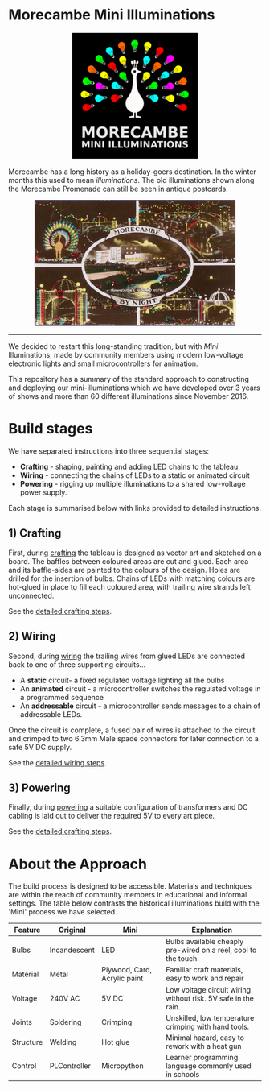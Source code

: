 # Morecambe Mini Illuminations

<p style="text-align:center">
<img src="../images/logo.png" style="height:250px"  />
</p>

Morecambe has a long history as a holiday-goers destination. In the winter months this used to mean _illuminations_. The old illuminations shown along the Morecambe Promenade can still be seen in antique postcards.

<p style="text-align:center">
<img src="../images/postcard.jpg" style="height:250px"/>
</p>

---

We decided to restart this long-standing tradition, but with _Mini_ Illuminations, made by community members using modern low-voltage electronic lights and small microcontrollers for animation.

This repository has a summary of the standard approach to constructing and deploying our mini-illuminations which we have developed over 3 years of shows and more than 60 different illuminations since November 2016.

# Build stages

We have separated instructions into three sequential stages:

- **Crafting** - shaping, painting and adding LED chains to the tableau
- **Wiring** - connecting the chains of LEDs to a static or animated circuit
- **Powering** - rigging up multiple illuminations to a shared low-voltage power supply.

Each stage is summarised below with links provided to detailed instructions.

## 1) Crafting

First, during [crafting](build/crafting.md) the tableau is designed as vector art and sketched on a board. The baffles between coloured areas are cut and glued. Each area and its baffle-sides are painted to the colours of the design. Holes are drilled for the insertion of bulbs. Chains of LEDs with matching colours are hot-glued in place to fill each coloured area, with trailing wire strands left unconnected.

See the [detailed crafting steps](build/crafting.md).

## 2) Wiring

Second, during [wiring](build/wiring.md) the trailing wires from glued LEDs are connected back to one of three supporting circuits...

- A **static** circuit- a fixed regulated voltage lighting all the bulbs
- An **animated** circuit - a microcontroller switches the regulated voltage in a programmed sequence
- An **addressable** circuit - a microcontroller sends messages to a chain of addressable LEDs.

Once the circuit is complete, a fused pair of wires is attached to the circuit and crimped to two 6.3mm Male spade connectors for later connection to a safe 5V DC supply.

See the [detailed wiring steps](build/wiring.md).

## 3) Powering

Finally, during [powering](build/powering.md) a suitable configuration of transformers and DC cabling is laid out to deliver the required 5V to every art piece.

See the [detailed crafting steps](build/crafting.md).

# About the Approach

The build process is designed to be accessible. Materials and techniques are within the reach of community members in educational and informal settings. The table below contrasts the historical illuminations build with the 'Mini' process we have selected.

| Feature   | Original     | Mini                         | Explanation                                                     |
| --------- | ------------ | ---------------------------- | --------------------------------------------------------------- |
| Bulbs     | Incandescent | LED                          | Bulbs available cheaply pre-wired on a reel, cool to the touch. |
| Material  | Metal        | Plywood, Card, Acrylic paint | Familiar craft materials, easy to work and repair               |
| Voltage   | 240V AC      | 5V DC                        | Low voltage circuit wiring without risk. 5V safe in the rain.   |
| Joints    | Soldering    | Crimping                     | Unskilled, low temperature crimping with hand tools.            |
| Structure | Welding      | Hot glue                     | Minimal hazard, easy to rework with a heat gun                  |
| Control   | PLController | Micropython                  | Learner programming language commonly used in schools           |
